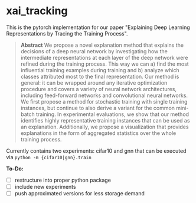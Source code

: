 # xai_tracking

This is the pytorch implementation for our paper "Explaining Deep Learning Representations by Tracing the Training Process".

> __Abstract__
> We propose a novel explanation method that explains the decisions of a deep neural network by investigating how the intermediate representations at each layer of the deep network were refined during the training process.
> This way we can a) find the most influential training examples during training and b) analyze which classes attributed most to the final representation.
> Our method is general: it can be wrapped around any iterative optimization procedure and covers a variety of neural network architectures, including feed-forward networks and convolutional neural networks. We first propose a method for stochastic training with single training instances, but continue to also derive a variant for the common mini-batch training.
> In experimental evaluations, we show that our method identifies highly representative training instances that can be used as an explanation. Additionally, we propose a visualization that provides explanations in the form of aggregated statistics over the whole training process.

Currently contains two experiments: cifar10 and gnn that can be executed via `python -m {cifar10|gnn}.train`

__To-Do:__

- [ ] restructure into proper python package
- [ ] include new experiments
- [ ] push approximated versions for less storage demand
